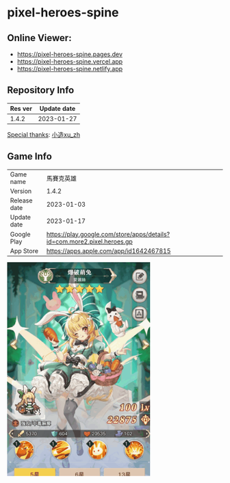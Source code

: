 # pixel-heroes-spine

## Online Viewer:
- https://pixel-heroes-spine.pages.dev<br>
- https://pixel-heroes-spine.vercel.app<br>
- https://pixel-heroes-spine.netlify.app

## Repository Info
| Res ver | Update date |
| ---- | ---- |
| 1.4.2 | 2023-01-27 |

[Special thanks](https://bangumi.tv/group/topic/377356): [小造xu_zh](https://github.com/ngc7331)

## Game Info
|  |  |
| ---- | ---- |
| Game name | 馬賽克英雄 |
| Version | 1.4.2 |
| Release date | 2023-01-03 |
| Update date | 2023-01-17 |
| Google Play | https://play.google.com/store/apps/details?id=com.more2.pixel.heroes.gp |
| App Store | https://apps.apple.com/app/id1642467815 |

![preview.gif](preview.gif)